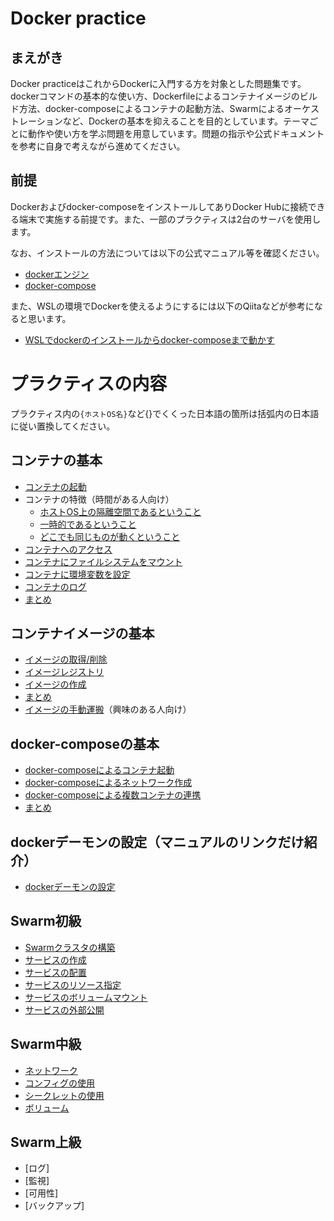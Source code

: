 # Docker practice
## まえがき
Docker practiceはこれからDockerに入門する方を対象とした問題集です。dockerコマンドの基本的な使い方、Dockerfileによるコンテナイメージのビルド方法、docker-composeによるコンテナの起動方法、Swarmによるオーケストレーションなど、Dockerの基本を抑えることを目的としています。テーマごとに動作や使い方を学ぶ問題を用意しています。問題の指示や公式ドキュメントを参考に自身で考えながら進めてください。

## 前提
Dockerおよびdocker-composeをインストールしてありDocker Hubに接続できる端末で実施する前提です。また、一部のプラクティスは2台のサーバを使用します。

なお、インストールの方法については以下の公式マニュアル等を確認ください。
- [dockerエンジン](https://docs.docker.com/engine/install/)
- [docker-compose](https://docs.docker.com/compose/install/)

また、WSLの環境でDockerを使えるようにするには以下のQiitaなどが参考になると思います。
- [WSLでdockerのインストールからdocker-composeまで動かす](https://qiita.com/tettsu__/items/85c96850d187e4386c24)

# プラクティスの内容

プラクティス内の``{ホストOS名}``など{}でくくった日本語の箇所は括弧内の日本語に従い置換してください。

## コンテナの基本
- [コンテナの起動](./container/container-run.md)
- コンテナの特徴（時間がある人向け）
  - [ホストOS上の隔離空間であるということ](./container/container-feature-isolation.md)
  - [一時的であるということ](./container/container-feature-ephemeral.md)
  - [どこでも同じものが動くということ](./container/container-feature-reproducibility.md)
- [コンテナへのアクセス](./container/container-access.md)
- [コンテナにファイルシステムをマウント](./container/container-volume.md)
- [コンテナに環境変数を設定](./container/container-env.md)
- [コンテナのログ](./container/container-log.md)
- [まとめ](./container/container-summary.md)

## コンテナイメージの基本
- [イメージの取得/削除](./image/image-operation.md)
- [イメージレジストリ](./image/image-registry.md)
- [イメージの作成](./image/image-build.md)
- [まとめ](./image/image-summary.md)
- [イメージの手動運搬](./image/image-transport.md)（興味のある人向け）

## docker-composeの基本
- [docker-composeによるコンテナ起動](./compose/compose-run.md)
- [docker-composeによるネットワーク作成](./compose/compose-network.md)
- [docker-composeによる複数コンテナの連携](./compose/compose-multi.md)
- [まとめ](./compose/compose-summary.md)

## dockerデーモンの設定（マニュアルのリンクだけ紹介）
- [dockerデーモンの設定](http://docs.docker.jp/engine/reference/commandline/daemon.html)

## Swarm初級
- [Swarmクラスタの構築](./swarm-biginner/swarm-create.md)
- [サービスの作成](./swarm-biginner/swarm-service.md)
- [サービスの配置](./swarm-biginner/swarm-service-placement.md)
- [サービスのリソース指定](./swarm-biginner/swarm-service-resouces.md)
- [サービスのボリュームマウント](./swarm-biginner/swarm-service-volume.md)
- [サービスの外部公開](./swarm-biginner/swarm-service-expose.md)

## Swarm中級
- [ネットワーク](./swarm-intermediate/swarm-network.md)
- [コンフィグの使用](./swarm-intermediate/swarm-config.md)
- [シークレットの使用](./swarm-intermediate/swarm-secret.md)
- [ボリューム](./swarm-intermediate/swarm-valume.md)

## Swarm上級
- [ログ]
- [監視]
- [可用性]
- [バックアップ]